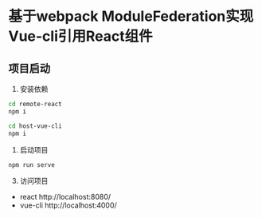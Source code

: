 # 基于webpack ModuleFederation实现Vue-cli引用React组件

## 项目启动

1. 安装依赖
```bash
cd remote-react
npm i

cd host-vue-cli
npm i 
```

1. 启动项目

```bash
npm run serve
```

3. 访问项目
  - react http://localhost:8080/
  - vue-cli http://localhost:4000/

